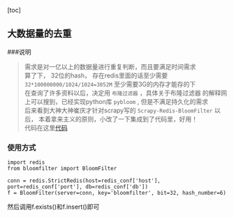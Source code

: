 [toc]
## 大数据量的去重
###说明
> 需求是对一亿以上的数据量进行重复判断，而且要满足时间需求  
> 算了下， 32位的hash， 存在redis里面的话至少需要 `32*100000000/1024/1024=3052M` 
> 至少需要3G的内存才能存的下  
> 在查询了许多资料以后，决定用 `布隆过滤器` ，具体关于布隆过滤器
> 的解释网上可以搜到，已经实现python库 `pybloom` , 但是不满足持久化的需求  
> 后来看到大神大神崔庆才针对scrapy写的 `Scrapy-Redis-BloomFilter` 以后，
> 本着拿来主义的原则，小改了一下集成到了代码里，好用！  
> 代码在这里[代码](./utils/bloomfilter.py)

### 使用方式
```text
import redis
from bloomfilter import BloomFilter

conn = redis.StrictRedis(host=redis_conf['host'], port=redis_conf['port'], db=redis_conf['db'])
f = BloomFilter(server=conn, key='bloomfilter', bit=32, hash_number=6)

```
然后调用f.exists()和f.insert()即可

